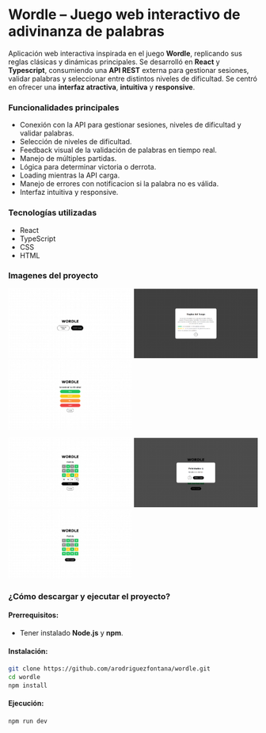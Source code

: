 # Wordle – Juego web interactivo de adivinanza de palabras

Aplicación web interactiva inspirada en el juego **Wordle**, replicando sus reglas clásicas y dinámicas principales.
Se desarrolló en **React** y **Typescript**, consumiendo una **API REST** externa para gestionar sesiones, validar palabras y seleccionar entre distintos niveles de dificultad. Se centró en ofrecer una **interfaz atractiva**, **intuitiva** y **responsive**.

### Funcionalidades principales
- Conexión con la API para gestionar sesiones, niveles de dificultad y validar palabras.
- Selección de niveles de dificultad.
- Feedback visual de la validación de palabras en tiempo real.
- Manejo de múltiples partidas.
- Lógica para determinar victoria o derrota.
- Loading mientras la API carga.
- Manejo de errores con notificacion si la palabra no es válida.
- Interfaz intuitiva y responsive.

### Tecnologías utilizadas
- React
- TypeScript
- CSS
- HTML

### Imagenes del proyecto

<p>
  <img src="./images/1.png" alt="Imagen del proyecto" width="250"/>
  <img src="./images/2.png" alt="Imagen del proyecto" width="250"/>
  <img src="./images/3.png" alt="Imagen del proyecto" width="250"/>
</p>
<p>
  <img src="./images/4.png" alt="Imagen del proyecto" width="250"/>
  <img src="./images/5.png" alt="Imagen del proyecto" width="250"/>
  <img src="./images/6.png" alt="Imagen del proyecto" width="250"/>
</p>

### ¿Cómo descargar y ejecutar el proyecto?

#### Prerrequisitos:
- Tener instalado **Node.js** y **npm**.
 
#### Instalación:
```bash
git clone https://github.com/arodriguezfontana/wordle.git
cd wordle
npm install
```

#### Ejecución:
```bash
npm run dev
```
